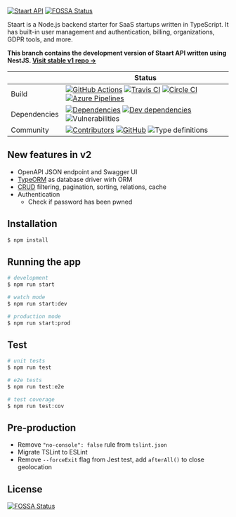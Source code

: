 [![Staart API](https://raw.githubusercontent.com/staart/staart.js.org/master/assets/svg/api.svg?sanitize=true)](https://staart.js.org/api)
[![FOSSA Status](https://app.fossa.io/api/projects/git%2Bgithub.com%2Fstaart%2Fapi-v2.svg?type=shield)](https://app.fossa.io/projects/git%2Bgithub.com%2Fstaart%2Fapi-v2?ref=badge_shield)

Staart is a Node.js backend starter for SaaS startups written in TypeScript. It has built-in user management and authentication, billing, organizations, GDPR tools, and more.

**This branch contains the development version of Staart API written using NestJS. [Visit stable v1 repo →](https://github.com/staart/api)**

|  | Status |
| - | - |
| Build | [![GitHub Actions](https://github.com/staart/api-v2/workflows/Node%20CI/badge.svg)](https://github.com/staart/api-v2/actions) [![Travis CI](https://img.shields.io/travis/staart/api-v2?label=Travis%20CI)](https://travis-ci.org/staart/api-v2) [![Circle CI](https://img.shields.io/circleci/build/github/staart/api-v2?label=Circle%20CI)](https://circleci.com/gh/staart/api-v2) [![Azure Pipelines](https://dev.azure.com/staart/api-v2/_apis/build/status/staart.api-v2?branchName=master)](https://dev.azure.com/staart/api-v2/_build/latest?definitionId=8&branchName=master) |
| Dependencies | [![Dependencies](https://img.shields.io/david/staart/api-v2.svg)](https://david-dm.org/staart/api-v2) [![Dev dependencies](https://img.shields.io/david/dev/staart/api-v2.svg)](https://david-dm.org/staart/api-v2) ![Vulnerabilities](https://img.shields.io/snyk/vulnerabilities/github/staart/api-v2.svg) |
| Community | [![Contributors](https://img.shields.io/github/contributors/staart/api-v2.svg)](https://github.com/staart/api-v2/graphs/contributors) [![GitHub](https://img.shields.io/github/license/staart/api-v2.svg)](https://github.com/staart/api-v2/blob/master/LICENSE) ![Type definitions](https://img.shields.io/badge/types-TypeScript-blue.svg) |

## New features in v2

- OpenAPI JSON endpoint and Swagger UI
- [TypeORM](https://github.com/typeorm/typeorm) as database driver wirh ORM
- [CRUD](https://docs.nestjs.com/recipes/crud-utilities) filtering, pagination, sorting, relations, cache
- Authentication
  - Check if password has been pwned

## Installation

```bash
$ npm install
```

## Running the app

```bash
# development
$ npm run start

# watch mode
$ npm run start:dev

# production mode
$ npm run start:prod
```

## Test

```bash
# unit tests
$ npm run test

# e2e tests
$ npm run test:e2e

# test coverage
$ npm run test:cov
```

## Pre-production

- Remove `"no-console": false` rule from `tslint.json`
- Migrate TSLint to ESLint
- Remove `--forceExit` flag from Jest test, add `afterAll()` to close geolocation


## License
[![FOSSA Status](https://app.fossa.io/api/projects/git%2Bgithub.com%2Fstaart%2Fapi-v2.svg?type=large)](https://app.fossa.io/projects/git%2Bgithub.com%2Fstaart%2Fapi-v2?ref=badge_large)
